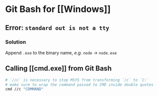 # Git Bash for [[Windows]]

## Error: `standard out is not a tty`

### Solution

Append `.exe` to the binary name, _e.g._ `node` -> `node.exe`

## Calling [[cmd.exe]] from Git Bash

```bash
# `//c` is necessary to stop MSYS from transforming `/c` to `C:`
# make sure to wrap the command passed to CMD inside double quotes
cmd //c "COMMAND"
```
